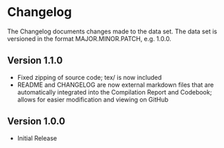 # Changelog

The Changelog documents changes made to the data set. The data set is versioned in the format MAJOR.MINOR.PATCH, e.g. 1.0.0.



## Version 1.1.0

- Fixed zipping of source code; tex/ is now included
- README and CHANGELOG are now external markdown files that are automatically integrated into the Compilation Report and Codebook; allows for easier modification and viewing on GitHub

## Version 1.0.0 

- Initial Release
